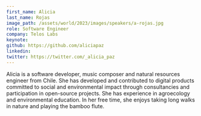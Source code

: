 ```yaml
---
first_name: Alicia
last_name: Rojas
image_path: /assets/world/2023/images/speakers/a-rojas.jpg
role: Software Engineer
company: Telos Labs
keynote:
github: https://github.com/aliciapaz
linkedin:
twitter: https://twitter.com/_alicia_paz
---
```


Alicia is a software developer, music composer and natural resources engineer from Chile. She has developed and contributed to digital products committed to social and environmental impact through consultancies and participation in open-source projects. She has experience in agroecology and environmental education. In her free time, she enjoys taking long walks in nature and playing the bamboo flute.
